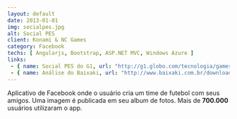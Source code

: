 ```yaml
---
layout: default
date: 2013-01-01
img: socialpes.jpg
alt: Social PES
client: Konami & NC Games
category: Facebook
techs: [ Angularjs, Bootstrap, ASP.NET MVC, Windows Azure ]
links:
 - { name: Social PES do G1, url: "http://g1.globo.com/tecnologia/games/noticia/2013/12/aplicativo-do-game-pes-2014-forma-time-de-amigos-do-facebook.html" }
 - { name: Análise do Baixaki, url: "http://www.baixaki.com.br/download/social-pes-2014.htm" } 
---
```


Aplicativo de Facebook onde o usuário cria um time de futebol com seus amigos. Uma imagem é publicada em seu album de fotos. Mais de **700.000** usuários utilizaram o app.

